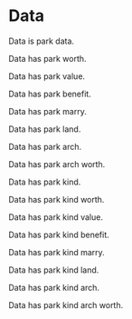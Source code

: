# Data

Data is park data.

Data has park worth.

Data has park value.

Data has park benefit.

Data has park marry.

Data has park land.

Data has park arch.

Data has park arch worth.

Data has park kind.

Data has park kind worth.

Data has park kind value.

Data has park kind benefit.

Data has park kind marry.

Data has park kind land.

Data has park kind arch.

Data has park kind arch worth.